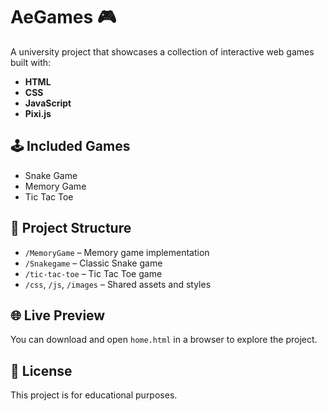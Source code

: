 # AeGames 🎮

A university project that showcases a collection of interactive web games built with:

- **HTML**
- **CSS**
- **JavaScript**
- **Pixi.js**

## 🕹️ Included Games

- Snake Game
- Memory Game
- Tic Tac Toe

## 📂 Project Structure

- `/MemoryGame` – Memory game implementation
- `/Snakegame` – Classic Snake game
- `/tic-tac-toe` – Tic Tac Toe game
- `/css`, `/js`, `/images` – Shared assets and styles

## 🌐 Live Preview

You can download and open `home.html` in a browser to explore the project.

## 📜 License

This project is for educational purposes.
